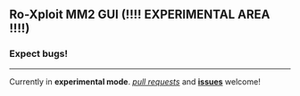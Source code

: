 ## Ro-Xploit MM2 GUI (!!!! EXPERIMENTAL AREA !!!!)


### Expect bugs!

***

Currently in **experimental mode**. [*pull requests*](https://github.com/DavidTDC3377/Ro-XploitMM2GUI/pulls) and [**issues**](https://github.com/DavidTDC3377/Ro-XploitMM2GUI/issues) welcome!
